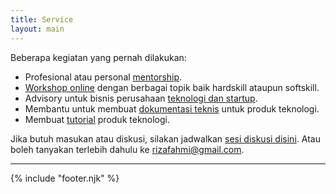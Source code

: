 ```yaml
---
title: Service
layout: main
---
```


Beberapa kegiatan yang pernah dilakukan:

- Profesional atau personal <a href="https://karyakarsa.com/rizafahmi/ceritanya-mentorship" target="_blank" class="color-orange">mentorship</a>.
- <a href="https://www.youtube.com/watch?v=WRJaMrhCK3w" target="_blank" class="color-blue">Workshop online</a> dengan berbagai topik baik hardskill ataupun softskill.
- Advisory untuk bisnis perusahaan <a href="https://startup.google.com/accelerator/indonesia/" target="_blank" class="color-green">teknologi dan startup</a>.
- Membantu untuk membuat <a href="https://coda.io/d/Qore-Documentation_dpvSuowlmzc/QORE-ESSENTIAL_suQ8k#_lu5pv" target="_blank" class="color-red">dokumentasi teknis</a> untuk produk teknologi.
- Membuat <a href="https://www.youtube.com/playlist?list=PLTY2nW4jwtG-qMv7m4yAW2mMo_euOiaIf" target="_blank" class="color-yellow">tutorial</a> produk teknologi.

Jika butuh masukan atau diskusi, silakan jadwalkan [sesi diskusi disini](https://karyakarsa.com/rizafahmi/ceritanya-mentorship). Atau boleh tanyakan terlebih dahulu ke [rizafahmi@gmail.com](mailto:rizafahmi@gmail.com).

---

{% include "footer.njk" %}
